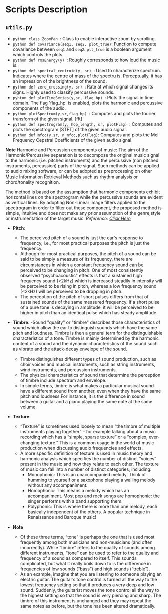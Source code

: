 # Scripts Description 

## ```utils.py```

- ```python class ZoomPan ```: Class to enable interactive zoom by scrolling.
- ```python def covariance(seq1, seq2, plot_true)```: Function to compute covariance between ```seq1``` and ```seq2```. ```plt_true``` is a boolean argument which controls the plots. 
- ```python def rmsEnergy(y) ```: Roughly corresponds to how loud the music is. 
- ```python def spectral_centroid(y, sr) ```: Used to characterize spectrum. Indicates where the centre of mass of the spectru is. Perceptually, it has an impression of the brightness of the sound. 
- ```python def zero_crossing(y, sr) ```: Rate at which signal changes its signs. Highly used to classify percussive sounds.  
- ```pyhton def plotTimeSeries(y,sr, flag_hp) ```: Plots the signal in time domain. The flag 'flag_hp' is enabled, plots the harmonic and percussive components of the audio. 
- ```python plotSpectrum(y,sr,flag_hp) ```: Computes and plots the fourier transform of the given signal. [fft]
- ```python def spectrogram(y, hop_length, sr, plotFlag) ```: Computes and plots the spectrogram [STFT] of the given audio signal. 
- ``` python def mfcc(y,sr, n_mfcc,plotFlag) ```: Computes and plots the Mel Frequency Cepstral Coefficients of the given audio signal. 

**Note**
Harmonic and Percussion components of music: The aim of the Harmonic/Percussive separation is to decompose the original music signal to the harmonic (i.e. pitched instruments) and the percussive (non pitched instruments, percussion) parts of the signal. Such methods can be applied to audio mixing software, or can be adopted as preprocessing on other Music Information Retrieval Methods such as rhythm analysis or chord/tonality recognition.

The method is based on the assumption that harmonic components exhibit horizontal lines on the spectrogram while the percussive sounds are evident as vertical lines. By adopting Non-Linear image filters applied to the spectrogram in order to filter out these component, the proposed method is simple, intuitive and does not make any prior assumption of the genre,style or instrumentation of the target music. 
_Reference: [Click Here](http://mir.ilsp.gr/harmonic_percussive_separation.html)_

- **Pitch**: 
	- The perceived pitch of a sound is just the ear's response to frequency, i.e., for most practical purposes the pitch is just the frequency.  
	- Although for most practical purposes, the pitch of a sound can be said to be simply a measure of its frequency, there are circumstances in which a constant frequency sound can be perceived to be changing in pitch. One of most consistently observed "psychoacoustic" effects is that a sustained high frequency sound (>2kHz) which is increased steadily in intensity will be perceived to be rising in pitch, whereas a low frequency sound (<2kHz) will be perceived to be dropping in pitch.
	- The perception of the pitch of short pulses differs from that of sustained sounds of the same measured frequency. If a short pulse of a pure tone is decaying in amplitude, it will be perceived to be higher in pitch than an identical pulse which has steady amplitude.



- **Timbre**: 
	-Sound "quality" or "timbre" describes those characteristics of sound which allow the ear to distinguish sounds which have the same pitch and loudness. Timbre is then a general term for the distinguishable characteristics of a tone. Timbre is mainly determined by the harmonic content of a sound and the dynamic characteristics of the sound such as vibrato and the attack-decay envelope of the sound.	
	- Timbre distinguishes different types of sound production, such as choir voices and musical instruments, such as string instruments, wind instruments, and percussion instruments.
	- The physical characteristics of sound that determine the perception of timbre include spectrum and envelope.
	- In simple terms, timbre is what makes a particular musical sound have a different sound from another, even when they have the same pitch and loudness.For instance, it is the difference in sound between a guitar and a piano playing the same note at the same volume. 


- **Texture**:
	- “Texture” is sometimes used loosely to mean “the timbre of multiple instruments playing together” – for example talking about a music recording which has a “simple, sparse texture” or a “complex, ever-changing texture.” This is a common usage in the world of music production when discussing audio frequencies and effects.
	- A more specific definition of texture is used in music theory and harmonic analysis which specifies the number of distinct “voices” present in the music and how they relate to each other. 
	The texture of music can fall into a number of distinct categories, including:
		- Monophonic: This is an unaccompanied melody. Think of humming to yourself or a saxophone playing a wailing melody without any accompaniment. 
		- Homophonic: This means a melody which has an accompaniment. Most pop and rock songs are homophonic: the singer performs with a band supporting them. 
		- Polyphonic: This is where there is more than one melody, each basically independent of the others. A popular technique in Renaissance and Baroque music! 

- **Note**

	- Of these three terms, “tone” is perhaps the one that is used most frequently among both musicians and non-musicians (and often incorrectly). While “timbre” refers to the quality of sounds among different instruments, “tone” can be used to refer to the quality and frequency of a sound as compared to itself. This sounds complicated, but what it really boils down to is the difference in frequencies of low sounds (“bass”) and high sounds (“treble”).
	- As an example, imagine that you are listening to someone playing an electric guitar. The guitar’s tone control is turned all the way to the lowest frequency setting so that it produces a very deep and low sound. Suddenly, the guitarist moves the tone control all the way to the highest setting so that the sound is very piercing and sharp. The timbre of this instrument is unchanged and they may repeat the same notes as before, but the tone has been altered dramatically. 